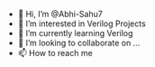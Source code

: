 - 👋 Hi, I’m @Abhi-Sahu7
- 👀 I’m interested in Verilog Projects
- 🌱 I’m currently learning Verilog
- 💞️ I’m looking to collaborate on ...
- 📫 How to reach me 

<!---
Abhi-Sahu7/Abhi-Sahu7 is a ✨ special ✨ repository because its `README.md` (this file) appears on your GitHub profile.
You can click the Preview link to take a look at your changes.
--->
